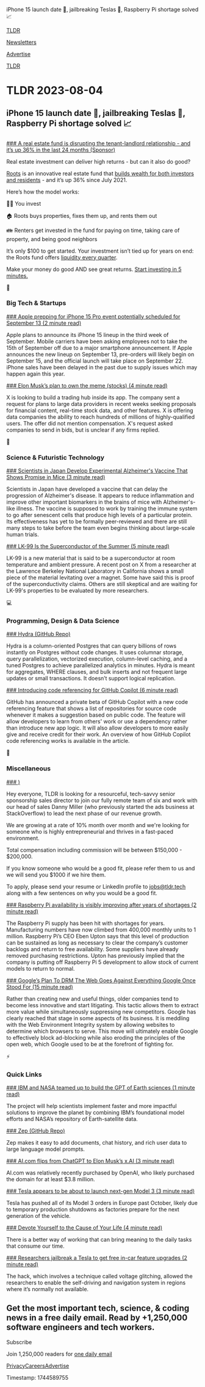 iPhone 15 launch date 📱, jailbreaking Teslas 🚗, Raspberry Pi shortage solved 📈

[TLDR](/)

[Newsletters](/newsletters)

[Advertise](https://advertise.tldr.tech/)

[TLDR](/)

# TLDR 2023-08-04

## iPhone 15 launch date 📱, jailbreaking Teslas 🚗, Raspberry Pi shortage solved 📈

### 

[### A real estate fund is disrupting the tenant-landlord relationship - and it’s up 36% in the last 24 months (Sponsor)](https://www.investwithroots.com/?utm_source=tldr&amp;utm_campaign=20230804)

Real estate investment can deliver high returns - but can it also do good?

[Roots](https://www.investwithroots.com/?utm_source=tldr&utm_campaign=20230804) is an innovative real estate fund that [builds wealth for both investors and residents](https://www.investwithroots.com/?utm_source=tldr&utm_campaign=20230804) - and it’s up 36% since July 2021.

Here’s how the model works:

🧑‍💻 You invest

🏠 Roots buys properties, fixes them up, and rents them out

👪 Renters get invested in the fund for paying on time, taking care of property, and being good neighbors

It’s only $100 to get started. Your investment isn’t tied up for years on end: the Roots fund offers [liquidity every quarter](https://www.investwithroots.com/?utm_source=tldr&utm_campaign=20230804).

Make your money do good AND see great returns. [Start investing in 5 minutes.](https://www.investwithroots.com/?utm_source=tldr&utm_campaign=20230804)

📱

### Big Tech & Startups

[### Apple prepping for iPhone 15 Pro event potentially scheduled for September 13 (2 minute read)](https://9to5mac.com/2023/08/03/sources-iphone-15-event-september/?utm_source=tldrnewsletter)

Apple plans to announce its iPhone 15 lineup in the third week of September. Mobile carriers have been asking employees not to take the 15th of September off due to a major smartphone announcement. If Apple announces the new lineup on September 13, pre-orders will likely begin on September 15, and the official launch will take place on September 22. iPhone sales have been delayed in the past due to supply issues which may happen again this year.

[### Elon Musk’s plan to own the meme (stocks) (4 minute read)](https://www.semafor.com/article/08/03/2023/elon-musks-plan-to-own-the-meme-stocks?utm_source=tldrnewsletter)

X is looking to build a trading hub inside its app. The company sent a request for plans to large data providers in recent weeks seeking proposals for financial content, real-time stock data, and other features. X is offering data companies the ability to reach hundreds of millions of highly-qualified users. The offer did not mention compensation. X's request asked companies to send in bids, but is unclear if any firms replied.

🚀

### Science & Futuristic Technology

[### Scientists in Japan Develop Experimental Alzheimer's Vaccine That Shows Promise in Mice (3 minute read)](https://gizmodo.com/japan-experimental-alzheimers-vaccine-is-promising-1850700985?utm_source=tldrnewsletter)

Scientists in Japan have developed a vaccine that can delay the progression of Alzheimer's disease. It appears to reduce inflammation and improve other important biomarkers in the brains of mice with Alzheimer's-like illness. The vaccine is supposed to work by training the immune system to go after senescent cells that produce high levels of a particular protein. Its effectiveness has yet to be formally peer-reviewed and there are still many steps to take before the team even begins thinking about large-scale human trials.

[### LK-99 Is the Superconductor of the Summer (5 minute read)](https://www.nytimes.com/2023/08/03/science/lk-99-superconductor-ambient.html?unlocked_article_code=CTdKxDBuq6kEimW9V4bT7GMl6VyBNjdtJQP8U_okg82y-oQb1vMh5PACQVm4YrwPNFJjf9uo28U44rlYDk5--Z4vjmms31cyHUcOOJ-ksFGi-7Pc0aqhup-XfbsCU2wff1qhnVndl9LsKxioJmqloSjNQXBaT2-rnnbpy7KCXc-sh56H4Sci_QGaGvETdWBupFpRkxvyOk66c4Qq7goKedkUA_PYIeeWHWNAmxjHqywJEc3D_LWES6IJ_tmGHTpl2RuAaDg5Q7Y3_OBWOPRbimK6t50j_APClPsTb5D-h8g0SktkOl3TkeWszJy9vFoXDNrCw8NyHoiWS7e6iKPlkpJoCA&amp;smid=url-share)

LK-99 is a new material that is said to be a superconductor at room temperature and ambient pressure. A recent post on X from a researcher at the Lawrence Berkeley National Laboratory in California shows a small piece of the material levitating over a magnet. Some have said this is proof of the superconductivity claims. Others are still skeptical and are waiting for LK-99's properties to be evaluated by more researchers.

💻

### Programming, Design & Data Science

[### Hydra (GitHub Repo)](https://github.com/hydradatabase/hydra?utm_source=tldrnewsletter)

Hydra is a column-oriented Postgres that can query billions of rows instantly on Postgres without code changes. It uses columnar storage, query parallelization, vectorized execution, column-level caching, and a tuned Postgres to achieve parallelized analytics in minutes. Hydra is meant for aggregates, WHERE clauses, and bulk inserts and not frequent large updates or small transactions. It doesn’t support logical replication.

[### Introducing code referencing for GitHub Copilot (6 minute read)](https://github.blog/2023-08-03-introducing-code-referencing-for-github-copilot/?utm_source=tldrnewsletter)

GitHub has announced a private beta of GitHub Copilot with a new code referencing feature that shows a list of repositories for source code whenever it makes a suggestion based on public code. The feature will allow developers to learn from others' work or use a dependency rather than introduce new app logic. It will also allow developers to more easily give and receive credit for their work. An overview of how GitHub Copilot code referencing works is available in the article.

🎁

### Miscellaneous

[### )](mailto:jobs@tldr.tech)

Hey everyone, TLDR is looking for a resourceful, tech-savvy senior sponsorship sales director to join our fully remote team of six and work with our head of sales Danny Miller (who previously started the ads business at StackOverflow) to lead the next phase of our revenue growth.

We are growing at a rate of 10% month over month and we're looking for someone who is highly entrepreneurial and thrives in a fast-paced environment.

Total compensation including commission will be between $150,000 - $200,000.

If you know someone who would be a good fit, please refer them to us and we will send you $1000 if we hire them.

To apply, please send your resume or LinkedIn profile to [jobs@tldr.tech](mailto:jobs@tldr.tech) along with a few sentences on why you would be a good fit.

[### Raspberry Pi availability is visibly improving after years of shortages (2 minute read)](https://arstechnica.com/gadgets/2023/08/some-shops-will-let-you-buy-more-than-one-raspberry-pi-at-a-time-again/?utm_source=tldrnewsletter)

The Raspberry Pi supply has been hit with shortages for years. Manufacturing numbers have now climbed from 400,000 monthly units to 1 million. Raspberry Pi’s CEO Eben Upton says that this level of production can be sustained as long as necessary to clear the company’s customer backlogs and return to free availability. Some suppliers have already removed purchasing restrictions. Upton has previously implied that the company is putting off Raspberry Pi 5 development to allow stock of current models to return to normal.

[### Google’s Plan To DRM The Web Goes Against Everything Google Once Stood For (15 minute read)](https://www.techdirt.com/2023/08/02/googles-plan-to-drm-the-web-goes-against-everything-google-once-stood-for/?utm_source=tldrnewsletter)

Rather than creating new and useful things, older companies tend to become less innovative and start litigating. This tactic allows them to extract more value while simultaneously suppressing new competitors. Google has clearly reached that stage in some aspects of its business. It is meddling with the Web Environment Integrity system by allowing websites to determine which browsers to serve. This move will ultimately enable Google to effectively block ad-blocking while also eroding the principles of the open web, which Google used to be at the forefront of fighting for.

⚡

### Quick Links

[### IBM and NASA teamed up to build the GPT of Earth sciences (1 minute read)](https://www.engadget.com/ibm-and-nasa-teamed-up-to-build-the-gpt-of-earth-sciences-040116377.html?utm_source=tldrnewsletter)

The project will help scientists implement faster and more impactful solutions to improve the planet by combining IBM’s foundational model efforts and NASA’s repository of Earth-satellite data.

[### Zep (GitHub Repo)](https://github.com/getzep/zep?utm_source=tldrnewsletter)

Zep makes it easy to add documents, chat history, and rich user data to large language model prompts.

[### AI.com flips from ChatGPT to Elon Musk’s x.AI (3 minute read)](https://techcrunch.com/2023/08/03/ai-com-flips-from-chatgpt-to-elon-musks-x-ai/?utm_source=tldrnewsletter)

AI.com was relatively recently purchased by OpenAI, who likely purchased the domain for at least $3.8 million.

[### Tesla appears to be about to launch next-gen Model 3 (3 minute read)](https://electrek.co/2023/08/03/tesla-about-launch-next-gen-model-3/?utm_source=tldrnewsletter)

Tesla has pushed all of its Model 3 orders in Europe past October, likely due to temporary production shutdowns as factories prepare for the next generation of the vehicle.

[### Devote Yourself to the Cause of Your Life (4 minute read)](https://every.to/napkin-math/devote-yourself-to-the-cause-of-your-life?utm_source=tldrnewsletter)

There is a better way of working that can bring meaning to the daily tasks that consume our time.

[### Researchers jailbreak a Tesla to get free in-car feature upgrades (2 minute read)](https://techcrunch.com/2023/08/03/researchers-jailbreak-a-tesla-to-get-free-in-car-feature-upgrades/?utm_source=tldrnewsletter)

The hack, which involves a technique called voltage glitching, allowed the researchers to enable the self-driving and navigation system in regions where it’s normally not available.

## Get the most important tech, science, & coding news in a free daily email. Read by +1,250,000 software engineers and tech workers.

Subscribe

Join 1,250,000 readers for [one daily email](/api/latest/tech)

[Privacy](/privacy)[Careers](https://jobs.ashbyhq.com/tldr.tech)[Advertise](/tech/advertise)

Timestamp: 1744589755